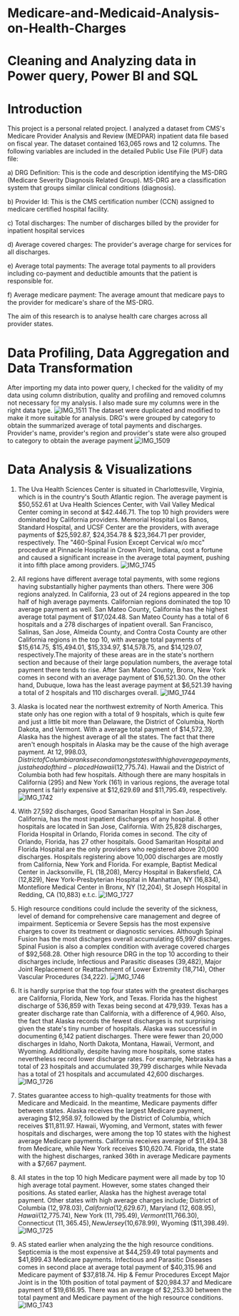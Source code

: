 # Medicare-and-Medicaid-Analysis-on-Health-Charges
# Cleaning and Analyzing data in Power query, Power BI and SQL 
# Introduction
This project is a personal related project. I analyzed a dataset from CMS's Medicare Provider Analysis and Review (MEDPAR) inpatient data file based on fiscal year. The dataset contained 163,065 rows and 12 columns. The following variables are included in the detailed Public Use File (PUF) data file:

a) DRG Definition: This is the code and description identifying the MS-DRG (Medicare Severity Diagnosis Related Group). MS-DRG are a classification system that groups similar clinical conditions (diagnosis). 

b) Provider Id: This is the CMS  certification number (CCN) assigned to medicare certified hospital facility.

c) Total discharges: The number of discharges billed by the provider for inpatient hospital services

d) Average covered charges: The provider's average charge for services for all discharges.

e) Average total payments: The average total payments to all providers including co-payment and deductible amounts that the patient is responsible for.

f) Average medicare payment: The average amount that medicare pays to the provider for medicare's share of the MS-DRG.

The aim of this research is to analyse health care charges across all provider states. 
#  Data Profiling, Data Aggregation and Data Transformation
After importing my data into power query, I checked for the validity of my data using column distribution, quality and profiling and removed columns not necessary for my analysis. I also made sure my columns were in the right data type.
![IMG_1511](https://github.com/OlotoDamilola/Medicare-and-Medicaid-Analysis-on-Healthcare-Charges/assets/109422215/a248bef6-ab6d-48f3-b338-91880d0bb7cb) 
The dataset were duplicated and modified to make it more suitable for analysis. DRG's were grouped by category to obtain the summarized average of total payments and discharges. Provider's name, provider's region and provider's state were also grouped to category to obtain the average payment 
![IMG_1509](https://github.com/OlotoDamilola/Medicare-and-Medicaid-Analysis-on-Healthcare-Charges/assets/109422215/98863df9-911a-4ef5-8346-88e4bd36dc4d) 
#  Data Analysis & Visualizations
1) The Uva Health Sciences Center is situated in Charlottesville, Virginia, which is in the country's South Atlantic region. The average payment is $50,552.61 at Uva Health Sciences Center, with Vail Valley Medical Center coming in second at $42.446.71. The top 10 high providers were dominated by California providers. Memorial Hospital Los Banos, Standard Hospital, and UCSF Center are the providers, with average payments of $25,592.87, $24,354.78 & $23,364.71 per provider, respectively. The "460-Spinal Fusion Except Cervical w/o mcc" procedure at Pinnacle Hospital in Crown Point, Indiana, cost a fortune and caused a significant increase in the average total payment, pushing it into fifth place among providers.
![IMG_1745](https://github.com/OlotoDamilola/Medicare-and-Medicaid-Analysis-on-Healthcare-Charges/assets/109422215/be76a05f-a3e3-4170-b1c0-2a1a33514433)

2) All regions have different average total payments, with some regions having substantially higher payments than others. There were 306 regions analyzed. In California, 23 out of 24 regions appeared in the top half of high average payments. Californian regions dominated the top 10 average payment as well. San Mateo County, California has the highest average total payment of $17,024.48. San Mateo County has a total of 6 hospitals and a 278 discharges of inpatient overall. San Francisco, Salinas, San Jose, Almeida County, and Contra Costa County are other California regions in the top 10, with average total payments of $15,614.75, $15,494.01, $15,334.97, $14,578.75, and $14,129.07, respectively.The majority of these areas are in the state's northern section and because of their large population numbers, the average total payment there tends to rise. After San Mateo County, Bronx, New York comes in second with an average payment of $16,521.30. On the other hand, Dubuque, Iowa has the least average payment at $6,521.39 having a total of 2 hospitals and 110 discharges overall.
![IMG_1744](https://github.com/OlotoDamilola/Medicare-and-Medicaid-Analysis-on-Healthcare-Charges/assets/109422215/3b42b254-d117-459c-aefd-eda9ef1b19c8) 

3) Alaska is located near the northwest extremity of North America. This state only has one region with a total of 9 hospitals, which is quite few and just a little bit more than Delaware, the District of Columbia, North Dakota, and Vermont. With a average total payment of $14,572.39, Alaska has the highest average of all the states. The fact that there aren't enough hospitals in Alaska may be the cause of the high average payment. At $12,998.03, District of Columbia ranks second among states with high average payments, just ahead of third-placed Hawaii ($12,775.74). Hawaii and the District of Columbia both had few hospitals. Although there are many hospitals in California (295) and New York (161) in various regions, the average total payment is fairly expensive at $12,629.69 and $11,795.49, respectively.
![IMG_1742](https://github.com/OlotoDamilola/Medicare-and-Medicaid-Analysis-on-Healthcare-Charges/assets/109422215/8a695c8e-5f37-42a5-b8a9-434914589dcc)

4) With 27,592 discharges, Good Samaritan Hospital in San Jose, California, has the most inpatient discharges of any hospital. 8 other hospitals are located in San Jose, California. With 25,828 discharges, Florida Hospital in Orlando, Florida comes in second. The city of Orlando, Florida, has 27 other hospitals. Good Samaritan Hospital and Florida Hospital are the only providers who registered above 20,000 discharges. Hospitals registering above 10,000 discharges are mostly from California, New York and Florida. For example, Baptist Medical Center in Jacksonville, FL (18,208), Mercy Hospital in Bakersfield, CA (12,829), New York-Presbyterian Hospital in Manhattan, NY (16,834), Montefiore Medical Center in Bronx, NY (12,204), St Joseph Hospital in Redding, CA (10,883) e.t.c.
![IMG_1727](https://github.com/OlotoDamilola/Medicare-and-Medicaid-Analysis-on-Healthcare-Charges/assets/109422215/55904410-8c0e-486f-9949-b7e989dc2f9b)

5) High resource conditions could include the severity of the sickness, level of demand for comprehensive care management and degree of impairment. Septicemia or Severe Sepsis has the most expensive charges to cover its treatment or diagnostic services. Although Spinal Fusion has the most discharges overall accumulating 65,997 discharges. Spinal Fusion is also a complex condition with average covered charges of $92,568.28. Other high resource DRG in the top 10 according to their discharges include, Infectious and Parasitic diseases (39,482), Major Joint Replacement or Reattachment of Lower Extremity (18,714), Other Vascular Procedures (34,222).
![IMG_1746](https://github.com/OlotoDamilola/Medicare-and-Medicaid-Analysis-on-Healthcare-Charges/assets/109422215/a09b3dd9-8632-4316-b95e-732f1d5028e2)

6) It is hardly surprise that the top four states with the greatest discharges are California, Florida, New York, and Texas. Florida has the highest discharge of 536,859  with Texas being second at 479,939. Texas has a greater discharge rate than California, with a difference of 4,960. Also, the fact that Alaska records the fewest discharges is not surprising given the state's tiny number of hospitals. Alaska was successful in documenting 6,142 patient discharges. There were fewer than 20,000 discharges in Idaho, North Dakota, Montana, Hawaii, Vermont, and Wyoming. Additionally, despite having more hospitals, some states nevertheless record lower discharge rates. For example, Nebraska has a total of 23 hospitals and accumulated 39,799 discharges while Nevada has a total of 21 hospitals and accumulated 42,600 discharges.
![IMG_1726](https://github.com/OlotoDamilola/Medicare-and-Medicaid-Analysis-on-Healthcare-Charges/assets/109422215/d2f5e586-0e0c-43f6-98c8-ea9883913fc0)

7) States guarantee access to high-quality treatments for those with Medicare and Medicaid. In the meantime, Medicare payments differ between states. Alaska receives the largest Medicare payment, averaging $12,958.97, followed by the District of Columbia, which receives $11,811.97. Hawaii, Wyoming, and Vermont, states with fewer hospitals and discharges, were among the top 10 states with the highest average Medicare payments. California receives average of $11,494.38 from Medicare, while New York receives $10,620.74. Florida, the state with the highest discharges, ranked 36th in average Medicare payments with a $7,667 payment.

8) All states in the top 10 high Medicare payment were all made by top 10 high average total payment. However, some states changed their positions. As stated earlier, Alaska has the highest average total payment. Other states with high average charges include; District of Columbia ($12,978.03), California ($12,629.67), Maryland ($12,608.95), Hawaii ($12,775.74), New York ($11,795.49), Vermont ($11,766.30), Connecticut ($11,365.45), New Jersey ($10,678.99), Wyoming ($11,398.49).
![IMG_1725](https://github.com/OlotoDamilola/Medicare-and-Medicaid-Analysis-on-Healthcare-Charges/assets/109422215/66896576-b910-4779-8fbd-499c26ef7edf)

9) AS stated earlier when analyzing the the high resource conditions. Septicemia is the most expensive at $44,259.49 total payments and  $41,899.43 Medicare payments. Infectious and Parasitic Diseases comes in second place at average total payment of $40,315.96 and Medicare payment of $37,818.74. Hip & Femur Procedures Except Major Joint is in the 10th position of total payment of $20,984.37 and Medicare payment of $19,616.95. There was an average of $2,253.30 between the total payment and  Medicare payment of the high resource conditions.
![IMG_1743](https://github.com/OlotoDamilola/Medicare-and-Medicaid-Analysis-on-Healthcare-Charges/assets/109422215/d9a186ea-67e5-49c4-aed0-5c776c4bd5ae)

